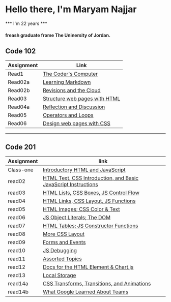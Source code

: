 # Hello there, I'm Maryam Najjar
*** I'm 22 years *** 
#### freash graduate frome The Uninersity of Jordan. 
## Code 102
| Assignment | Link |
| ----------- | ---- |
| Read1 | [The Coder's Computer](102/read1.md) |
| Read02a | [Learning Markdown](102/read02a.md)  |
| Read02b | [Revisions and the Cloud](102/read02b.md) |
| Read03  | [Structure web pages with HTML](102/read03.md) |
| Read04a | [Reflection and Discussion](102/read04a.md) |
| Read05  | [Operators and Loops](102/read05.md) |
| Read06  | [ Design web pages with CSS](102/read06.md) 
---------------------------------------------------------------------------------------------
## Code 201
| Assignment| link                   |
| -------- |-------------------------|
| Class-one|[Introductory HTML and JavaScript](201/read01.md)  |
| read02   |[HTML Text, CSS Introduction, and Basic JavaScript Instructions](201/read02.md)  |
| read03   |[HTML Lists, CSS Boxes, JS Control Flow](201/read03.md)  | 
| read04   |[HTML Links, CSS Layout, JS Functions](201/read04.md)  |
| read05   |[HTML Images; CSS Color & Text](201/read05.md)  |
| read06   |[JS Object Literals; The DOM](201/read06.md)  |
| read07   |[HTML Tables; JS Constructor Functions](201/read07.md)  |
| read08   |[More CSS Layout](201/read08.md)  |
| read09   |[Forms and Events](201/read09.md)  |
| read10   |[JS Debugging](201/read10.md)  |
| read11   |[Assorted Topics](201/read11.md)  |
| read12   |[Docs for the HTML <canvas> Element & Chart.js](201/read12.md)  |
| read13   |[Local Storage](201/read13.md)  |
| read14a  |[CSS Transforms, Transitions, and Animations](201/read14a.md)|
| read14b  |[What Google Learned About Teams](201/read14b.md)|
